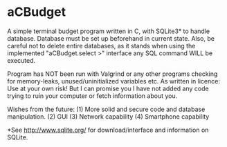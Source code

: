 # aCBudget
A simple terminal budget program written in C, with SQLite3* to handle database.
Database must be set up beforehand in current state. Also, be careful not to delete entire databases, as it stands when using the implemented "aCBudget.select >" interface any SQL command WILL be executed.

Program has NOT been run with Valgrind or any other programs checking for memory-leaks, unused/uninitialized variables etc. As written in licence: Use at your own risk! 
But I can promise you I have not added any code trying to ruin your computer or fetch information about you.

Wishes from the future:
(1) More solid and secure code and database manipulation.
(2) GUI
(3) Network capability
(4) Smartphone capability

*See http://www.sqlite.org/ for download/interface and information on SQLite.
